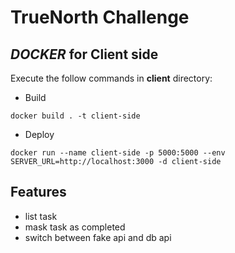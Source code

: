 # TrueNorth Challenge
## _DOCKER_ for Client side
Execute the follow commands in **client** directory:

- Build
```
docker build . -t client-side
```
- Deploy
```
docker run --name client-side -p 5000:5000 --env SERVER_URL=http://localhost:3000 -d client-side
```

## Features

- list task
- mask task as completed
- switch between fake api and db api

